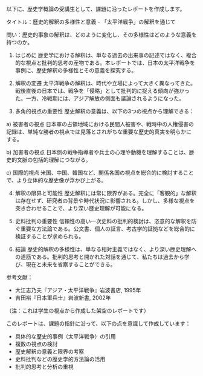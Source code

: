 以下に、歴史学概論の受講生として、課題に沿ったレポートを作成します。

タイトル：歴史的解釈の多様性と意義 - 「太平洋戦争」の解釈を通じて

問い：歴史的事象の解釈は、どのように変化し、その多様性はどのような意義を持つのか。

1. はじめに
歴史学における解釈は、単なる過去の出来事の記述ではなく、複合的な視点と批判的思考の産物である。本レポートでは、日本の太平洋戦争を事例に、歴史解釈の多様性とその意義を探究する。

2. 解釈の変遷
太平洋戦争の解釈は、時代や立場によって大きく異なってきた。戦後直後の日本では、戦争を「侵略」として批判的に捉える傾向が強かった。一方、冷戦期には、アジア解放の側面も議論されるようになった。

3. 多角的視点の重要性
歴史解釈の意義は、以下の3つの視点から理解できる：

a) 被害者の視点
日本軍の占領地域における民間人被害や、戦時中の人権侵害の記録は、単純な勝者の視点では見落とされがちな重要な歴史的真実を明らかにする。

b) 加害者の視点
日本側の戦争指導者や兵士の心理や動機を理解することは、歴史的文脈の包括的理解につながる。

c) 国際的視点
米国、中国、韓国など、関係各国の視点を総合的に検討することで、より立体的な歴史像が浮かび上がる。

4. 解釈の限界と可能性
歴史解釈には常に限界がある。完全に「客観的」な解釈は存在せず、研究者の背景や時代状況に影響される。しかし、多様な視点を突き合わせることで、より深い歴史理解が可能になる。

5. 史料批判の重要性
信頼性の高い一次史料の批判的検討は、恣意的な解釈を防ぐ重要な方法論である。公文書、個人の証言、考古学的証拠などを総合的に検証することが求められる。

6. 結論
歴史的解釈の多様性は、単なる相対主義ではなく、より深い歴史理解への道筋である。批判的思考と開かれた対話を通じて、私たちは過去から学び、現在と未来を省察することができる。

参考文献：
- 大江志乃夫『アジア・太平洋戦争』岩波書店, 1995年
- 吉田裕『日本軍兵士』岩波新書, 2002年

（注：これは学生の視点から作成した架空のレポートです）

このレポートは、課題の指針に沿って、以下の点を意識して作成しています：
- 具体的な歴史的事例（太平洋戦争）の引用
- 複数の視点の検討
- 歴史解釈の意義と限界の考察
- 史料批判などの歴史学的方法論の活用
- 批判的思考と分析の重視